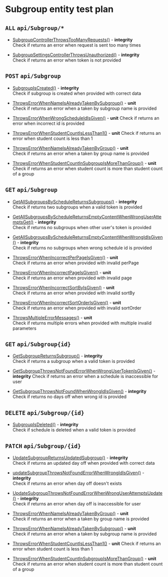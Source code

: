 # Subgroup entity test plan

## `ALL` `api/Subgroup/*`

- [SubgroupControllerThrowsTooManyRequests()](../Entities/ESubgroup/SubgroupController.test.cs) - **integrity**  
  Check if returns an error when request is sent too many times

- [SubgroupSettingsControllerThrowsUnauthorized()](../Entities/ESubgroup/SubgroupController.test.cs) - **integrity**  
  Check if returns an error when token is not provided

## `POST` `api/Subgroup`

- [SubgroupIsCreated()](../Entities/ESubgroup/SubgroupController.test.cs) - **integrity**  
  Check if subgroup is created when provided with correct data

- [ThrowsErrorWhenNameIsAlreadyTakenBySubgroup()](../Entities/ESubgroup/CreateSubgroupCommand.unit.cs) - **unit**  
  Check if returns an error when a taken by subgroup name is provided

- [ThrowsErrorWhenWrongScheduleIdIsGiven()](../Entities/ESubgroup/CreateSubgroupCommand.unit.cs) - **unit** 
  Check if returns an error when incorrect id is provided

- [ThrowsErrorWhenStudentCountIsLessThan1()](../Entities/ESubgroup/Commands/CreateSubgroupCommand.unit.cs) - **unit** 
  Check if returns an error when student count is less than 1

- [ThrowsErrorWhenNameIsAlreadyTakenByGroup()](../Entities/ESubgroup/Commands/UpdateSubgroupCommand.unit.cs) - **unit**  
  Check if returns an error when a taken by group name is provided

- [ThrowsErrorWhenStudentCountInSubgroupIsMoreThanGroup()](../Entities/ESubgroup/Commands/UpdateSubgroupCommand.unit.cs) - **unit** 
  Check if returns an error when student count is more than student count of a group

## `GET` `api/Subgroup`

- [GetAllSubgroupsByScheduleReturnsSubgroups()](../Entities/ESubgroup/SubgroupController.test.cs) - **integrity**  
  Check if returns two subgroups when a valid token is provided

- [GetAllSubgroupsByScheduleReturnsEmptyContentWhenWrongUserAttemptsGet()](../Entities/ESubgroup/SubgroupController.test.cs) - **integrity**  
  Check if returns no subgroups when other user's token is provided

- [GetAllSubgroupsByScheduleReturnsEmptyContentWhenWrongIdIsGiven()](../Entities/ESubgroup/SubgroupController.test.cs) - **integrity**  
  Check if returns no subgroups when wrong schedule id is provided

- [ThrowsErrorWhenIncorrectPerPageIsGiven()](../Entities/ESubgroup/Queries/GetAllSubgroup.unit.cs) - **unit**  
  Check if returns an error when provided with invalid perPage

- [ThrowsErrorWhenIncorrectPageIsGiven()](../Entities/ESubgroup/Queries/GetAllSubgroup.unit.cs) - **unit**  
  Check if returns an error when provided with invalid page

- [ThrowsErrorWhenIncorrectSortByIsGiven()](../Entities/ESubgroup/Queries/GetAllSubgroup.unit.cs) - **unit**  
  Check if returns an error when provided with invalid sortBy

- [ThrowsErrorWhenIncorrectSortOrderIsGiven()](../Entities/ESubgroup/Queries/GetAllSubgroup.unit.cs) - **unit**  
  Check if returns an error when provided with invalid sortOrder

- [ThrowsMultipleErrorMessages()](../Entities/ESubgroup/Queries/GetAllSubgroup.unit.cs) - **unit**  
  Check if returns multiple errors when provided with multiple invalid parameters

## `GET` `api/Subgroup{id}`

- [GetSubgroupReturnsSubgroup()](../Entities/ESubgroup/SubgroupController.test.cs) - **integrity**  
  Check if returns a subgroup when a valid token is provided

- [GetSubgroupThrowsNotFoundErrorWhenWrongUserTokenIsGiven()](../Entities/ESubgroup/SubgroupController.test.cs) - **integrity** 
  Check if returns an error when a schedule is inaccessible for user

- [GetSubgroupThrowsNotFoundWhenWrongIdIsGiven()](../Entities/ESubgroup/SubgroupController.test.cs) - **integrity**  
  Check if returns no days off when wrong id is provided

## `DELETE` `api/Subgroup/{id}`

- [SubgroupIsDeleted()](../Entities/ESubgroup/SubgroupController.test.cs) - **integrity**  
  Check if schedule is deleted when a valid token is provided

## `PATCH` `api/Subgroup/{id}`

- [UpdateSubgroupReturnsUpdatedSubgroup()](../Entities/ESubgroup/SubgroupController.test.cs) - **integrity**  
  Check if returns an updated day off when provided with correct data

- [updateSubgroupThrowsNotFoundErrorWhenWrongIdIsGiven()](../Entities/ESubgroup/SubgroupController.test.cs) - **integrity**  
  Check if returns an error when day off doesn't exists

- [UpdateSubgroupThrowsNotFoundErrorWhenWrongUserAttemptsUpdate()](../Entities/ESubgroup/SubgroupController.test.cs) - **integrity**  
  Check if returns an error when day off is inaccessible for user

- [ThrowsErrorWhenNameIsAlreadyTakenByGroup()](../Entities/ESubgroup/Commands/UpdateSubgroupCommand.unit.cs) - **unit**  
  Check if returns an error when a taken by group name is provided

- [ThrowsErrorWhenNameIsAlreadyTakenBySubgroup()](../Entities/ESubgroup/Commands/UpdateSubgroupCommand.unit.cs) - **unit**  
  Check if returns an error when a taken by subgroup name is provided

- [ThrowsErrorWhenStudentCountIsLessThan1()](../Entities/ESubgroup/Commands/UpdateSubgroupCommand.unit.cs) - **unit** 
  Check if returns an error when student count is less than 1

- [ThrowsErrorWhenStudentCountInSubgroupIsMoreThanGroup()](../Entities/ESubgroup/Commands/UpdateSubgroupCommand.unit.cs) - **unit** 
  Check if returns an error when student count is more than student count of a group

